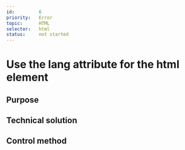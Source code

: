 ```yaml
---
id:         6
priority:   Error
topic:      HTML
selector:   html
status:     not started
---
```


# Use the lang attribute for the html element

## Purpose

## Technical solution

## Control method

